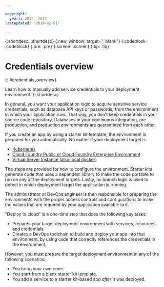 ```yaml
---

copyright:
  years: 2018, 2019
lastupdated: "2019-02-01"

---
```


{:shortdesc: .shortdesc}
{:new_window: target="_blank"}
{:codeblock: .codeblock}
{:pre: .pre}
{:screen: .screen}
{:tip: .tip}

# Credentials overview
{: #credentials_overview}

Learn how to manually add service credentials to your deployment environment.
{: shortdesc}

<!-- After PUP: Maybe provide links to the credentials section of the programming guides, such as https://cloud.ibm.com/docs/swift/cloudnative/configuration.html#configuration-->

In general, you want your application logic to acquire sensitive service credentials, such as database API keys or passwords, from the environment in which your application runs. That way, you don't keep credentials in your source code repository. Databases in your continuous integration, pre-production, and production environments are quarantined from each other.

If you create an app by using a starter kit template, the environment is prepared for you automatically. No matter if your deployment target is:
  * [Kubernetes](/docs/apps/creds_kube.html#add-credentials-kube)
  * [Cloud Foundry Public or Cloud Foundry Enterprise Environment](/docs/apps/creds_cf.html#add-credentials-cf)
  * [Virtual Server Instance (also local docker)](/docs/apps/creds_vsi.html#add-credentials-vsi)
  
The steps are provided for how to configure the environment. Starter kits generate code that uses a dependent library to make the code portable to run on any of the deployment targets. Lastly, no branch logic is used to detect in which deployment target the application is running.

The administrator or DevOps engineer is then responsible for preparing the environments with the proper access controls and configurations to make the values that are required by your application available to it.

"Deploy to cloud" is a one-time step that does the following key tasks:
 * Prepares your target deployment environment with services, resources, and credentials.
 * Creates a DevOps toolchain to build and deploy your app into that environment, by using code that correctly references the credentials in the environment.

However, you must prepare the target deployment environment in any of the following scenarios:
 * You bring your own code.
 * You start from a blank starter kit template.
 * You add a service to a starter kit-based app _after_ it was deployed.




